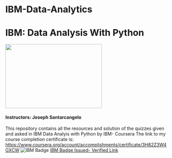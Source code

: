 # IBM-Data-Analytics
# IBM: Data Analysis With Python


<img src="https://github.com/aish-k/IBM-Data-Analytics/blob/main/IBM-Logo.png" width="300" height="200">


#### Instructors: Joseph Santarcangelo
This repository contains all the resources and solution of the quizzes given and asked in IBM Data Analyis with Python by IBM- Coursera
The link to my course completion certificate is: https://www.coursera.org/account/accomplishments/certificate/3H82Z3W4GXCW
![IBM Badge](https://github.com/aish-k/IBM-Data-Analytics/blob/main/IBM%20Badge%20-%20Data_Analysis%20with%20Python.png)
[IBM Badge Issued- Verified Link](https://www.youracclaim.com/badges/5e357576-48a1-4b96-a235-ba2004a9db3a/public_url)
